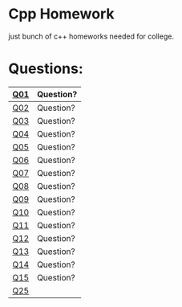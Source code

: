 # Cpp Homework

just bunch of c++ homeworks needed for college.

# Questions:

| [Q01](./cpp_files/q01.cpp) | Question? | 
| ---------------------------| ----------|
| [Q02](./cpp_files/q02.cpp) | Question? | 
| [Q03](./cpp_files/q03.cpp) | Question? | 
| [Q04](./cpp_files/q04.cpp) | Question? | 
| [Q05](./cpp_files/q05.cpp) | Question? | 
| [Q06](./cpp_files/q06.cpp) | Question? | 
| [Q07](./cpp_files/q07.cpp) | Question? | 
| [Q08](./cpp_files/q08.cpp) | Question? | 
| [Q09](./cpp_files/q09.cpp) | Question? | 
| [Q10](./cpp_files/q10.cpp) | Question? | 
| [Q11](./cpp_files/q11.cpp) | Question? | 
| [Q12](./cpp_files/q12.cpp) | Question? | 
| [Q13](./cpp_files/q13.cpp) | Question? | 
| [Q14](./cpp_files/q14.cpp) | Question? | 
| [Q15](./cpp_files/q15.cpp) | Question? | 
| [Q25](./cpp_files/q25.cpp) |           |
